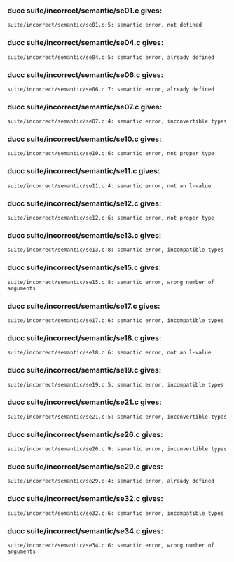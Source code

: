### ducc suite/incorrect/semantic/se01.c gives:

    suite/incorrect/semantic/se01.c:5: semantic error, not defined

### ducc suite/incorrect/semantic/se04.c gives:

    suite/incorrect/semantic/se04.c:5: semantic error, already defined

### ducc suite/incorrect/semantic/se06.c gives:

    suite/incorrect/semantic/se06.c:7: semantic error, already defined

### ducc suite/incorrect/semantic/se07.c gives:

    suite/incorrect/semantic/se07.c:4: semantic error, inconvertible types

### ducc suite/incorrect/semantic/se10.c gives:

    suite/incorrect/semantic/se10.c:6: semantic error, not proper type

### ducc suite/incorrect/semantic/se11.c gives:

    suite/incorrect/semantic/se11.c:4: semantic error, not an l-value

### ducc suite/incorrect/semantic/se12.c gives:

    suite/incorrect/semantic/se12.c:6: semantic error, not proper type

### ducc suite/incorrect/semantic/se13.c gives:

    suite/incorrect/semantic/se13.c:8: semantic error, incompatible types

### ducc suite/incorrect/semantic/se15.c gives:

    suite/incorrect/semantic/se15.c:8: semantic error, wrong number of arguments

### ducc suite/incorrect/semantic/se17.c gives:

    suite/incorrect/semantic/se17.c:6: semantic error, incompatible types

### ducc suite/incorrect/semantic/se18.c gives:

    suite/incorrect/semantic/se18.c:6: semantic error, not an l-value

### ducc suite/incorrect/semantic/se19.c gives:

    suite/incorrect/semantic/se19.c:5: semantic error, incompatible types

### ducc suite/incorrect/semantic/se21.c gives:

    suite/incorrect/semantic/se21.c:5: semantic error, inconvertible types

### ducc suite/incorrect/semantic/se26.c gives:

    suite/incorrect/semantic/se26.c:9: semantic error, inconvertible types

### ducc suite/incorrect/semantic/se29.c gives:

    suite/incorrect/semantic/se29.c:4: semantic error, already defined

### ducc suite/incorrect/semantic/se32.c gives:

    suite/incorrect/semantic/se32.c:6: semantic error, incompatible types

### ducc suite/incorrect/semantic/se34.c gives:

    suite/incorrect/semantic/se34.c:6: semantic error, wrong number of arguments
